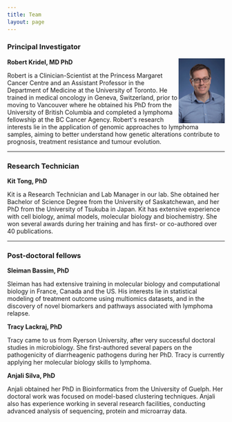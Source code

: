 ```yaml
---
title: Team
layout: page
---
```


### Principal Investigator

<img align="right" src="/img/Kridel,R_UHN3181_reduced size.jpg" height="150">

**Robert Kridel, MD PhD**

Robert is a Clinician-Scientist at the Princess Margaret Cancer Centre and an Assistant Professor in the Department of Medicine at the University of Toronto. He trained in medical oncology in Geneva, Switzerland, prior to moving to Vancouver where he obtained his PhD from the University of British Columbia and completed a lymphoma fellowship at the BC Cancer Agency. Robert's research interests lie in the application of genomic approaches to lymphoma samples, aiming to better understand how genetic alterations contribute to prognosis, treatment resistance and tumour evolution.

---

### Research Technician

**Kit Tong, PhD**

Kit is a Research Technician and Lab Manager in our lab. She obtained her Bachelor of Science Degree from the University of Saskatchewan, and her PhD from the University of Tsukuba in Japan. Kit has extensive experience with cell biology, animal models, molecular biology and biochemistry. She won several awards during her training and has first- or co-authored over 40 publications.

---

### Post-doctoral fellows

**Sleiman Bassim, PhD**

Sleiman has had extensive training in molecular biology and computational biology in France, Canada and the US. His interests lie in statistical modeling of treatment outcome using multiomics datasets, and in the discovery of novel biomarkers and pathways associated with lymphoma relapse.

**Tracy Lackraj, PhD**

Tracy came to us from Ryerson University, after very successful doctoral studies in microbiology. She first-authored several papers on the pathogenicity of diarrheagenic pathogens during her PhD. Tracy is currently applying her molecular biology skills to lymphoma.

**Anjali Silva, PhD**

Anjali obtained her PhD in Bioinformatics from the University of Guelph. Her doctoral work was focused on model-based clustering techniques. Anjali also has experience working in several research facilities, conducting advanced analysis of sequencing, protein and microarray data.
